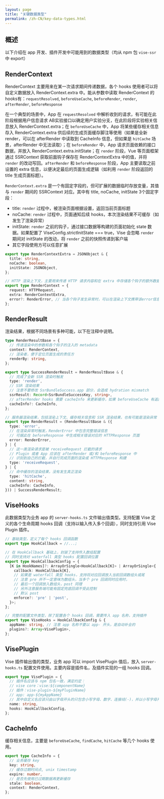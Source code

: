 ```yaml
---
layout: page
title: "关键数据类型"
permalink: /zh-CN/key-data-types.html
---
```

## 概述
以下介绍在 app 开发、插件开发中可能用到的数据类型（均从 npm 包 `vise-ssr` 中 export）

## RenderContext
RenderContext 主要用来在某一次请求期间传递数据，各个 hooks 使用者可以将自定义数据放入 RenderContext.extra 中。能从参数中读取 RenderContext 的 hooks有：`requestResolved`, `beforeUseCache`, `beforeRender`, `render`, `afterRender`, `beforeResponse`

在一个典型的场景中，App 在 `requestResolved` 中解析收到的请求，有可能在此阶段根据用户信息请求 AB实验接口以确定用户实验分支，在此阶段将实验相关信息放入 RenderContext.extra；在 `beforeUseCache` 中，App 将某些缓存相关信息存入 RenderContext.extra 供后续的生成页面缓存脚注等使用（如果是全新 render，可以在 afterRender 中读取到 CacheInfo 信息，但如果是 `hitCache` 场景，afterRender 中无法读取）；在 `beforeRender` 中，App 请求页面依赖的接口数据，并放入 RenderContext.extra.initState；在 `render` 阶段，Vue 等页面框架通过 SSRContext 获取前面钩子保存在 RenderContextExtra 中的值，并将 `render` 的改动写回。`afterRender` 和 `beforeResponse` 阶段，App 主要读取之前设置的 extra 信息，以便决定最后的页面生成逻辑（如利用 `render` 阶段返回的 title 生成页面标题）。

`RenderContext.extra` 是一个有固定字段的，但可扩展的数据临时存放变量，其值与 `render` 期间的 SSRContext 对应。其中有 title, noCache, initState 3个固定字段：
- title: `render` 过程中，被渲染页面根据设置，返回当前页面标题
- noCache: `render` 过程中，页面通知后续 hooks，本次渲染结果不可缓存（如发生了渲染异常）
- initState: `render` 之前的钩子，通过接口数据等构建的页面初始化 state 数据。如果配置了 ViseConfig.strictInitState === true，Vise 会忽略 `render` 期间对 initState 的改动，将 `render` 之前的快照传递到客户端
- 其它字段使用方可以任意扩展

```typescript
export type RenderContextExtra = JSONObject & {
  title: string,
  noCache: boolean,
  initState: JSONObject,
};

// HTTP 渲染上下文，主要用来传递 HTTP 请求内容和在 extra 中存储各个钩子的额外数据
export type RenderContext = {
  request: HTTPRequest,
  extra: RenderContextExtra,
  error?: RenderError, // 当各个钩子发生异常时，可以在渲染上下文携带该error信息
};
```
## RenderResult
渲染结果，根据不同场景有多种可能，以下在注释中说明。
```typescript
type RenderResultBase = {
  // 传递渲染中的参数和各个钩子的注入的 metadata
  context: RenderContext,
  // 渲染者，便于定位页面生成的责任方
  renderBy: string,
};

export type SuccessRenderResult = RenderResultBase & {
  // 完成了全新 SSR 渲染时触发
  type: 'render',
  // SSR 渲染结果
  // 注意不要修改 SsrBundleSuccess.app 部分，会造成 hydration mismatch
  ssrResult: Record<SsrBundleSuccessKey, string>,
  // afterRender hooks 需要 cacheInfo 来更新缓存，如果 beforeUseCache 有返回则会带入
  cacheInfo?: CacheInfo,
};

// 服务器渲染结果，包括渲染上下文、缓存相关信息和 SSR 渲染结果，也有可能是渲染异常
export type RenderResult = (RenderResultBase & ({
  type: 'error',
  // 在渲染异常时触发，RenderError 中包含完整错误信息
  // 可据此在 beforeResponse 中生成相关错误对应的 HTTPResponse 页面
  error: RenderError,
} | {
  // 这一类渲染请求是被 receiveRequest 拦截的请求
  // Plugin 或者 App 应该在 afterRender 或/和 beforeResponse 中
  // 识别到自己的拦截，并自行完成页面的渲染或 HTTPResponse 构建
  type: 'receiveRequest',
} | {
  // 命中缓存的渲染结果，没有发生真正渲染
  type: 'hitCache',
  content: string,
  cacheInfo: CacheInfo,
})) | SuccessRenderResult;
```

## ViseHooks
此数据类型为业务 app 的 `server-hooks.ts` 文件输出值类型。支持配置 Vise 定义的各个生命周期 hooks 回调（支持以输入传入多个回调），同时支持引用 Vise Plugin 插件。

```typescript
// 基础类型，定义了每个 hooks 回调函数
export type HookCallback = //...;

// 在 HookCallback 基础上，封装了支持传入数组配置
// 同时支持对 waterfall 类型 hooks 配置回调位置
export type HookCallbackConfig = {
  [K in HookNames]?: ArrayOrSingle<HookCallback[K]> | ArrayOrSingle<{
    callback: HookCallback[K],
    // 如果是 waterfall 类型 hooks，支持将对应回调放入当前回调数组头或尾
    // 注意 pre 并不一定意味为数组头，当多个 pre 回调同时应用时，
    // 最后一个回调放入数组头，post 同理
    // 另外注意服务端可能有固定兜底回调不受此控制
    // 默认 post
    enforce?: 'pre' | 'post',
  }>;
};

// 完整的配置文件类型，除了配置各个 hooks 回调，需要传入 app 名称，支持插件
export type ViseHooks = HookCallbackConfig & {
  appName: string, // 注意 app 名称不要以 app- 开头，是自动补全的
  plugins?: Array<VisePlugin>,
};
```

## VisePlugin
Vise 插件输出值的类型，业务 app 可以 import VisePlugin 值后，放入 `server-hooks.ts` 配置文件使用。主要内容是插件名，及插件实现的一组 hooks 回调。
```typescript
export type VisePlugin = {
  // 插件名应该与 npm 包名一致，满足约定：
  // vise core：vise:${componentName}
  // 插件：vise-plugin-${myPluginName}
  // app: app-${myAppName}
  // 其中自定义名应该只由以字母开头的只包含小写字母、数字、连接线(-)，并以小写字母开头
  name: string,
  hooks: HookCallbackConfig,
};
```

## CacheInfo
缓存相关信息，主要是 `beforeUseCache`, `findCache`, `hitCache` 等几个 hooks 使用。
```typescript
export type CacheInfo = {
  // 业务缓存 key
  key: string,
  // 缓存过期时间点, unix timestamp
  expire: number,
  // 是否先使用已过期数据再更新缓存
  stale: boolean,
  context: RenderContext,
};
```
[tapable]: <https://github.com/webpack/tapable>
